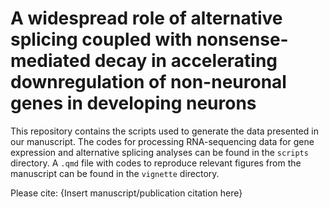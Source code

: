 # A widespread role of alternative splicing coupled with nonsense-mediated decay in accelerating downregulation of non-neuronal genes in developing neurons

This repository contains the scripts used to generate the data
presented in our manuscript. The codes for processing RNA-sequencing data
for gene expression and alternative splicing analyses can be found in the `scripts`
directory. A `.qmd` file with codes to reproduce relevant figures from the manuscript
can be found in the `vignette` directory.

Please cite:
{Insert manuscript/publication citation here}